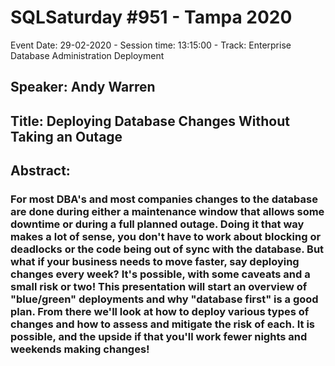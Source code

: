 # SQLSaturday #951 - Tampa 2020
Event Date: 29-02-2020 - Session time: 13:15:00 - Track: Enterprise Database Administration  Deployment
## Speaker: Andy Warren
## Title: Deploying Database Changes Without Taking an Outage
## Abstract:
### For most DBA's and most companies changes to the database are done during either a maintenance window that allows some downtime or during a full planned outage. Doing it that way makes a lot of sense, you don't have to work about blocking or deadlocks or the code being out of sync with the database. But what if your business needs to move faster, say deploying changes every week? It's possible, with some caveats and a small risk or two! This presentation will start an overview of "blue/green" deployments and why "database first" is a good plan. From there we'll look at how to deploy various types of changes and how to assess and mitigate the risk of each. It is possible, and the upside if that you'll work fewer nights and weekends making changes!
